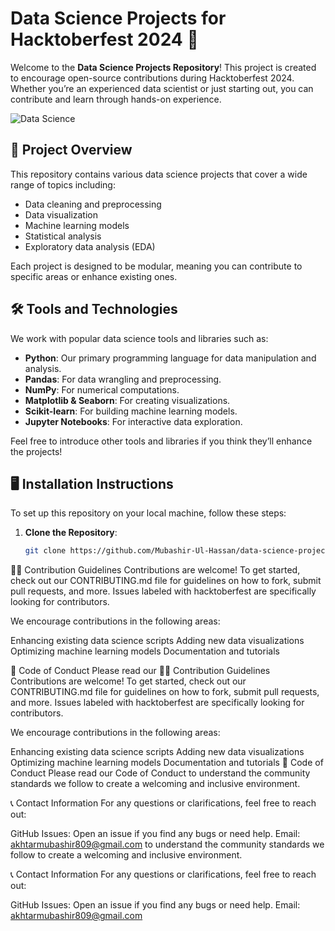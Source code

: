 # Data Science Projects for Hacktoberfest 2024 🌟

Welcome to the **Data Science Projects Repository**! This project is created to encourage open-source contributions during Hacktoberfest 2024. Whether you’re an experienced data scientist or just starting out, you can contribute and learn through hands-on experience.

![Data Science](https://images.app.goo.gl/83uYof45AzdbWSWK6.jpg) 

## 🎯 Project Overview
This repository contains various data science projects that cover a wide range of topics including:
- Data cleaning and preprocessing
- Data visualization
- Machine learning models
- Statistical analysis
- Exploratory data analysis (EDA)
  
Each project is designed to be modular, meaning you can contribute to specific areas or enhance existing ones.

## 🛠️ Tools and Technologies
We work with popular data science tools and libraries such as:
- **Python**: Our primary programming language for data manipulation and analysis.
- **Pandas**: For data wrangling and preprocessing.
- **NumPy**: For numerical computations.
- **Matplotlib & Seaborn**: For creating visualizations.
- **Scikit-learn**: For building machine learning models.
- **Jupyter Notebooks**: For interactive data exploration.

Feel free to introduce other tools and libraries if you think they’ll enhance the projects!

## 🖥️ Installation Instructions

To set up this repository on your local machine, follow these steps:

1. **Clone the Repository**:
   ```bash
   git clone https://github.com/Mubashir-Ul-Hassan/data-science-projects.git

👨‍💻 Contribution Guidelines
Contributions are welcome! To get started, check out our CONTRIBUTING.md file for guidelines on how to fork, submit pull requests, and more. Issues labeled with hacktoberfest are specifically looking for contributors.

We encourage contributions in the following areas:

Enhancing existing data science scripts
Adding new data visualizations
Optimizing machine learning models
Documentation and tutorials


🤝 Code of Conduct
Please read our 👨‍💻 Contribution Guidelines
Contributions are welcome! To get started, check out our CONTRIBUTING.md file for guidelines on how to fork, submit pull requests, and more. Issues labeled with hacktoberfest are specifically looking for contributors.

We encourage contributions in the following areas:

Enhancing existing data science scripts
Adding new data visualizations
Optimizing machine learning models
Documentation and tutorials
🤝 Code of Conduct
Please read our Code of Conduct to understand the community standards we follow to create a welcoming and inclusive environment.

📞 Contact Information
For any questions or clarifications, feel free to reach out:

GitHub Issues: Open an issue if you find any bugs or need help.
Email: akhtarmubashir809@gmail.com to understand the community standards we follow to create a welcoming and inclusive environment.

📞 Contact Information
For any questions or clarifications, feel free to reach out:

GitHub Issues: Open an issue if you find any bugs or need help.
Email: akhtarmubashir809@gmail.com   

   
